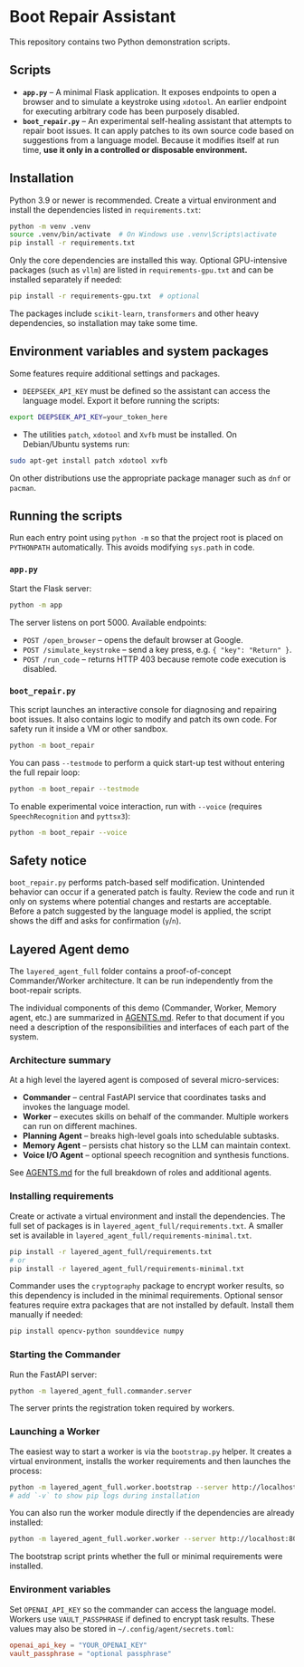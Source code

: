 # Boot Repair Assistant

This repository contains two Python demonstration scripts.

## Scripts

- **`app.py`** – A minimal Flask application. It exposes endpoints to open a
  browser and to simulate a keystroke using `xdotool`. An earlier endpoint for
  executing arbitrary code has been purposely disabled.
- **`boot_repair.py`** – An experimental self-healing assistant that attempts to
  repair boot issues. It can apply patches to its own source code based on
  suggestions from a language model. Because it modifies itself at run time,
  **use it only in a controlled or disposable environment.**

## Installation

Python 3.9 or newer is recommended. Create a virtual environment and install the
dependencies listed in `requirements.txt`:

```bash
python -m venv .venv
source .venv/bin/activate  # On Windows use .venv\Scripts\activate
pip install -r requirements.txt
```

Only the core dependencies are installed this way. Optional GPU-intensive
packages (such as `vllm`) are listed in `requirements-gpu.txt` and can be
installed separately if needed:

```bash
pip install -r requirements-gpu.txt  # optional
```

The packages include `scikit-learn`, `transformers` and other heavy
dependencies, so installation may take some time.

## Environment variables and system packages

Some features require additional settings and packages.

- `DEEPSEEK_API_KEY` must be defined so the assistant can access the language model. Export it before running the scripts:

```bash
export DEEPSEEK_API_KEY=your_token_here
```

- The utilities `patch`, `xdotool` and `Xvfb` must be installed. On Debian/Ubuntu systems run:

```bash
sudo apt-get install patch xdotool xvfb
```

On other distributions use the appropriate package manager such as `dnf` or `pacman`.


## Running the scripts

Run each entry point using ``python -m`` so that the project root
is placed on ``PYTHONPATH`` automatically. This avoids modifying
``sys.path`` in code.

### `app.py`

Start the Flask server:

```bash
python -m app
```

The server listens on port 5000. Available endpoints:

- `POST /open_browser` – opens the default browser at Google.
- `POST /simulate_keystroke` – send a key press, e.g. `{ "key": "Return" }`.
- `POST /run_code` – returns HTTP 403 because remote code execution is disabled.

### `boot_repair.py`

This script launches an interactive console for diagnosing and repairing boot
issues. It also contains logic to modify and patch its own code. For safety run
it inside a VM or other sandbox.

```bash
python -m boot_repair
```

You can pass `--testmode` to perform a quick start-up test without entering the
full repair loop:

```bash
python -m boot_repair --testmode
```

To enable experimental voice interaction, run with `--voice` (requires
`SpeechRecognition` and `pyttsx3`):

```bash
python -m boot_repair --voice
```

## Safety notice

`boot_repair.py` performs patch-based self modification. Unintended behavior can
occur if a generated patch is faulty. Review the code and run it only on systems
where potential changes and restarts are acceptable.
Before a patch suggested by the language model is applied, the script shows the diff and asks for confirmation (`y`/`n`).

## Layered Agent demo


The `layered_agent_full` folder contains a proof-of-concept Commander/Worker architecture. It can be run independently from the boot-repair scripts.

The individual components of this demo (Commander, Worker, Memory agent, etc.) are summarized in [AGENTS.md](AGENTS.md). Refer to that document if you need a description of the responsibilities and interfaces of each part of the system.

### Architecture summary

At a high level the layered agent is composed of several micro-services:

* **Commander** – central FastAPI service that coordinates tasks and invokes the language model.
* **Worker** – executes skills on behalf of the commander. Multiple workers can run on different machines.
* **Planning Agent** – breaks high-level goals into schedulable subtasks.
* **Memory Agent** – persists chat history so the LLM can maintain context.
* **Voice I/O Agent** – optional speech recognition and synthesis functions.

See [AGENTS.md](AGENTS.md) for the full breakdown of roles and additional agents.

### Installing requirements

Create or activate a virtual environment and install the dependencies. The full set of packages is in `layered_agent_full/requirements.txt`. A smaller set is available in `layered_agent_full/requirements-minimal.txt`.

```bash
pip install -r layered_agent_full/requirements.txt
# or
pip install -r layered_agent_full/requirements-minimal.txt
```
Commander uses the `cryptography` package to encrypt worker results, so this
dependency is included in the minimal requirements.
Optional sensor features require extra packages that are not installed
by default. Install them manually if needed:

```bash
pip install opencv-python sounddevice numpy
```

### Starting the Commander

Run the FastAPI server:

```bash
python -m layered_agent_full.commander.server
```

The server prints the registration token required by workers.

### Launching a Worker

The easiest way to start a worker is via the `bootstrap.py` helper. It creates a
virtual environment, installs the worker requirements and then launches the
process:

```bash
python -m layered_agent_full.worker.bootstrap --server http://localhost:8000 --token <token>
# add `-v` to show pip logs during installation
```

You can also run the worker module directly if the dependencies are already
installed:

```bash
python -m layered_agent_full.worker.worker --server http://localhost:8000 --layer L-2 --token <token>
```

The bootstrap script prints whether the full or minimal requirements were installed.

### Environment variables

Set `OPENAI_API_KEY` so the commander can access the language model. Workers use `VAULT_PASSPHRASE` if defined to encrypt task results. These values may also be stored in `~/.config/agent/secrets.toml`:

```toml
openai_api_key = "YOUR_OPENAI_KEY"
vault_passphrase = "optional passphrase"
```

